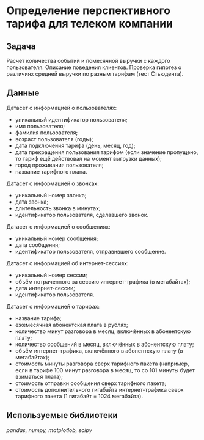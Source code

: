 # Определение перспективного тарифа для телеком компании

## Задача
Расчёт количества событий и помесячной выручки с каждого пользователя. Описание поведения клиентов. Проверка гипотез о различиях средней выручки по разным тарифам (тест Стьюдента).

## Данные

Датасет с информацией о пользователях:
- уникальный идентификатор пользователя;
- имя пользователя;
- фамилия пользователя;
- возраст пользователя (годы);
- дата подключения тарифа (день, месяц, год);
- дата прекращения пользования тарифом (если значение пропущено, то тариф ещё действовал на момент выгрузки данных);
- город проживания пользователя;
- название тарифного плана.

Датасет с информацией о звонках:
- уникальный номер звонка;
- дата звонка;
- длительность звонка в минутах;
- идентификатор пользователя, сделавшего звонок.

Датасет с информацией о сообщениях:
- уникальный номер сообщения;
- дата сообщения;
- идентификатор пользователя, отправившего сообщение.

Датасет с информацией об интернет-сессиях:
- уникальный номер сессии;
- объём потраченного за сессию интернет-трафика (в мегабайтах);
- дата интернет-сессии;
- идентификатор пользователя.

Датасет с информацией о тарифах:
- название тарифа;
- ежемесячная абонентская плата в рублях;
- количество минут разговора в месяц, включённых в абонентскую плату;
- количество сообщений в месяц, включённых в абонентскую плату;
- объём интернет-трафика, включённого в абонентскую плату (в мегабайтах);
- стоимость минуты разговора сверх тарифного пакета (например, если в тарифе 100 минут разговора в месяц, то со 101 минуты будет взиматься плата);
- стоимость отправки сообщения сверх тарифного пакета;
- стоимость дополнительного гигабайта интернет-трафика сверх тарифного пакета (1 гигабайт = 1024 мегабайта).


## Используемые библиотеки
*pandas, numpy, matplotlob, scipy*
